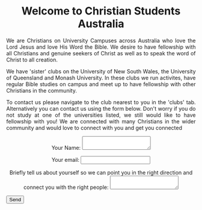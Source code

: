 <body background="IMG-4352.jpg">

<html>

<body background="viber_image_2021-01-25_10-54-09.jpg">
  <h1 align="center"> Welcome to Christian Students Australia</h1>

<p align="justify" > We are Christians on University Campuses across Australia who love the Lord Jesus and love His Word the Bible. We desire to have fellowship with all Christians and genuine seekers of Christ as well as to speak the word of Christ to all creation.</p> 
  
<p align="justify"> We have 'sister' clubs on the University of New South Wales, the University of Queensland and Monash University. In these clubs we run activites, have regular Bible studies on campus and meet up to have fellowship with other Christians in the community.</p>

<p align="justify">To contact us please navigate to the club nearest to you in the 'clubs' tab. Alternatively you can contact us using the form below. Don't worry if you do not study at one of the universities listed, we still would like to have fellowship with you! We are connected with many Christians in the wider community and would love to connect with you and get you connected</p>

<p align="center"> 
  <form
  action="https://formspree.io/f/mnqowpzv"
  method="POST">
    
  <p align="center">
  <label align="center">
    Your Name:
    <textarea name="message"></textarea>
  </label>
  </p>
  
  <p align="center">
  <label align="center">
    Your email:
    <input type="text" name="_replyto">
  </label>
  </p>
  
  <p align="center">
  <label align="center">
    Briefly tell us about yourself so we can point you in the right direction and connect you with the right people:
    <textarea name="message"></textarea>
  </label>
  </p>
  <!-- your other form fields go here -->

  <button type="submit">Send</button>
</form>
</p>

</body>



